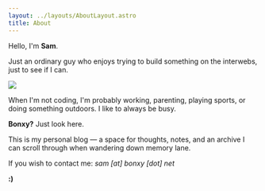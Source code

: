 ```yaml
---
layout: ../layouts/AboutLayout.astro
title: About
---
```

Hello, I'm **Sam**.

Just an ordinary guy who enjoys trying to build something on the interwebs, just to see if I can.

![](/Sam%20Ward%20BW.jpeg)

When I'm not coding, I'm probably working, parenting, playing sports, or doing something outdoors. I like to always be busy.

**Bonxy?** Just look here.

This is my personal blog — a space for thoughts, notes, and an archive I can scroll through when wandering down memory lane.

If you wish to contact me: _sam \[at\] bonxy \[dot\] net_

**:)**